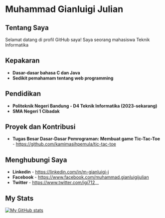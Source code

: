 <!--### Hi there 👋-->
<!--
**mimisosorara/mimisosorara** is a ✨ _special_ ✨ repository because its `README.md` (this file) appears on your GitHub profile.

Here are some ideas to get you started:

- 🔭 I’m currently working on ...
- 🌱 I’m currently learning ...
- 👯 I’m looking to collaborate on ...
- 🤔 I’m looking for help with ...
- 💬 Ask me about ...
- 📫 How to reach me: ...
- 😄 Pronouns: ...
- ⚡ Fun fact: ...
-->
# Muhammad Gianluigi Julian
## Tentang Saya
Selamat datang di profil GitHub saya! Saya seorang mahasiswa Teknik Informatika
## Kepakaran
- **Dasar-dasar bahasa C dan Java**
- **Sedikit pemahamam tentang web programming**
## Pendidikan
- **Politeknik Negeri Bandung - D4 Teknik Informatika (2023-sekarang)**
- **SMA Negeri 1 Cibadak**
## Proyek dan Kontribusi
- **Tugas Besar Dasar-Dasar Pemrograman: Membuat game Tic-Tac-Toe** - https://github.com/kamimasihpemula/tic-tac-toe
## Menghubungi Saya
- **Linkedin** - https://linkedin.com/in/m-gianluigi-j
- **Facebook** - https://www.facebook.com/muhammad.gianluigijulian
- **Twitter** - https://www.twitter.com/igi712__
## My Stats
[![My GitHub stats](https://github-readme-stats.vercel.app/api?username=igi712)](https://github.com/anuraghazra/github-readme-stats)
